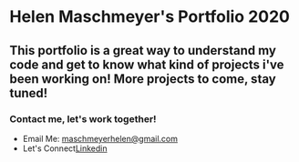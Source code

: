 # Helen Maschmeyer's Portfolio 2020

## This portfolio is a great way to understand my code and get to know what kind of projects i've been working on! More projects to come, stay tuned!

### Contact me, let's work together! 
* Email Me: maschmeyerhelen@gmail.com
* Let's Connect[Linkedin](https://www.linkedin.com/in/helen-maschmeyer-7275088a/)
